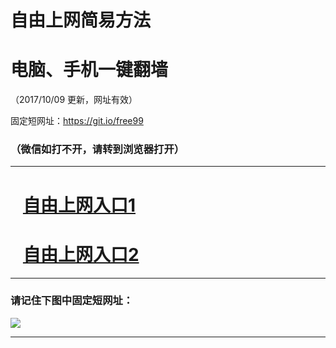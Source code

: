 ﻿# 自由上网简易方法

# 电脑、手机一键翻墙

（2017/10/09 更新，网址有效）

固定短网址：https://git.io/free99

### （微信如打不开，请转到浏览器打开）


***





# &nbsp;&nbsp; <a href="http://ft1184518456.fwq-tz-1001.info/fwqtz01.html?t=100900120681 " target="_blank">自由上网入口1</a>
# &nbsp;&nbsp; <a href="http://ft184919608.fwq-tz-1002.info/fwqtz02.html?t=10090019301 " target="_blank">自由上网入口2</a>
***

### 请记住下图中固定短网址：

<img src="https://s3-us-west-2.amazonaws.com/fwq-1001/yjfq-20170905okok.png" /> 


***

